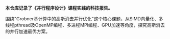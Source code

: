 **本仓库记录了《并行程序设计》课程实践的科技报告。**

围绕"Grobner基计算中的高斯消去并行优化"这个核心课题，从SIMD向量化、多线程pthread及OpenMP编程、多进程MPI编程、GPU加速等角度，探究高斯消去的并行加速最优方案。
